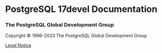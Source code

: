 # PostgreSQL 17devel Documentation

### The PostgreSQL Global Development Group

Copyright © 1996–2023 The PostgreSQL Global Development Group

[Legal Notice](legalnotice.html)